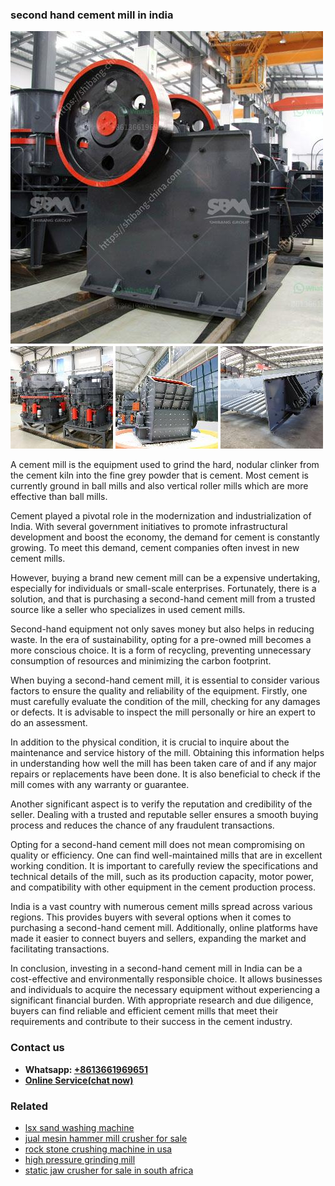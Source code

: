 <h3>second hand cement mill in india</h3><img src='1702950453.jpg' alt=''><p>A cement mill is the equipment used to grind the hard, nodular clinker from the cement kiln into the fine grey powder that is cement. Most cement is currently ground in ball mills and also vertical roller mills which are more effective than ball mills.</p><p>Cement played a pivotal role in the modernization and industrialization of India. With several government initiatives to promote infrastructural development and boost the economy, the demand for cement is constantly growing. To meet this demand, cement companies often invest in new cement mills.</p><p>However, buying a brand new cement mill can be a expensive undertaking, especially for individuals or small-scale enterprises. Fortunately, there is a solution, and that is purchasing a second-hand cement mill from a trusted source like a seller who specializes in used cement mills.</p><p>Second-hand equipment not only saves money but also helps in reducing waste. In the era of sustainability, opting for a pre-owned mill becomes a more conscious choice. It is a form of recycling, preventing unnecessary consumption of resources and minimizing the carbon footprint.</p><p>When buying a second-hand cement mill, it is essential to consider various factors to ensure the quality and reliability of the equipment. Firstly, one must carefully evaluate the condition of the mill, checking for any damages or defects. It is advisable to inspect the mill personally or hire an expert to do an assessment. </p><p>In addition to the physical condition, it is crucial to inquire about the maintenance and service history of the mill. Obtaining this information helps in understanding how well the mill has been taken care of and if any major repairs or replacements have been done. It is also beneficial to check if the mill comes with any warranty or guarantee.</p><p>Another significant aspect is to verify the reputation and credibility of the seller. Dealing with a trusted and reputable seller ensures a smooth buying process and reduces the chance of any fraudulent transactions.</p><p>Opting for a second-hand cement mill does not mean compromising on quality or efficiency. One can find well-maintained mills that are in excellent working condition. It is important to carefully review the specifications and technical details of the mill, such as its production capacity, motor power, and compatibility with other equipment in the cement production process.</p><p>India is a vast country with numerous cement mills spread across various regions. This provides buyers with several options when it comes to purchasing a second-hand cement mill. Additionally, online platforms have made it easier to connect buyers and sellers, expanding the market and facilitating transactions.</p><p>In conclusion, investing in a second-hand cement mill in India can be a cost-effective and environmentally responsible choice. It allows businesses and individuals to acquire the necessary equipment without experiencing a significant financial burden. With appropriate research and due diligence, buyers can find reliable and efficient cement mills that meet their requirements and contribute to their success in the cement industry.</p><h3>Contact us</h3><ul><li><strong>Whatsapp:&nbsp;<a href="https://wa.me/8613661969651">+8613661969651</a></strong></li><li><a href="https://swt.shibang-china.com/?git&amp;zhl&amp;second hand cement mill in india"><strong>Online Service(chat now)</strong></a></li></ul><h3>Related</h3><ul><li><a href='lsx sand washing machine.md'>lsx sand washing machine</a></li><li><a href='jual mesin hammer mill crusher for sale.md'>jual mesin hammer mill crusher for sale</a></li><li><a href='rock stone crushing machine in usa.md'>rock stone crushing machine in usa</a></li><li><a href='high pressure grinding mill.md'>high pressure grinding mill</a></li><li><a href='static jaw crusher for sale in south africa.md'>static jaw crusher for sale in south africa</a></li></ul>
